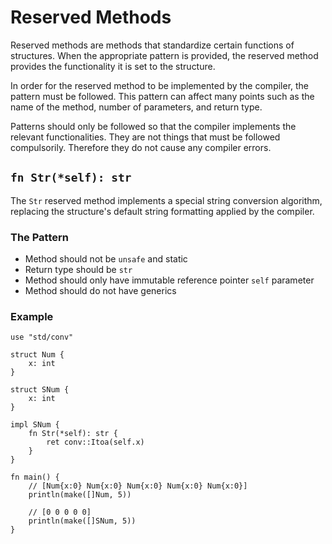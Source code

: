 # Reserved Methods

Reserved methods are methods that standardize certain functions of structures. When the appropriate pattern is provided, the reserved method provides the functionality it is set to the structure.

In order for the reserved method to be implemented by the compiler, the pattern must be followed. This pattern can affect many points such as the name of the method, number of parameters, and return type.

Patterns should only be followed so that the compiler implements the relevant functionalities. They are not things that must be followed compulsorily. Therefore they do not cause any compiler errors.

## `fn Str(*self): str`

The `Str` reserved method implements a special string conversion algorithm, replacing the structure's default string formatting applied by the compiler.

### The Pattern

- Method should not be `unsafe` and static
- Return type should be `str`
- Method should only have immutable reference pointer `self` parameter
- Method should do not have generics

### Example
```jule
use "std/conv"

struct Num {
    x: int
}

struct SNum {
    x: int
}

impl SNum {
    fn Str(*self): str {
        ret conv::Itoa(self.x)
    }
}

fn main() {
    // [Num{x:0} Num{x:0} Num{x:0} Num{x:0} Num{x:0}]
    println(make([]Num, 5))

    // [0 0 0 0 0]
    println(make([]SNum, 5))
}
```